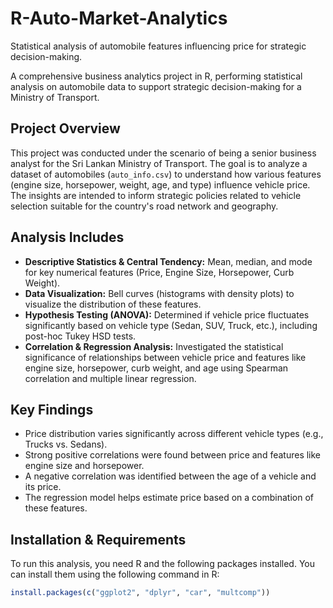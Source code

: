 # R-Auto-Market-Analytics
Statistical analysis of automobile features influencing price for strategic decision-making.

A comprehensive business analytics project in R, performing statistical analysis on automobile data to support strategic decision-making for a Ministry of Transport.

## Project Overview

This project was conducted under the scenario of being a senior business analyst for the Sri Lankan Ministry of Transport. The goal is to analyze a dataset of automobiles (`auto_info.csv`) to understand how various features (engine size, horsepower, weight, age, and type) influence vehicle price. The insights are intended to inform strategic policies related to vehicle selection suitable for the country's road network and geography.

## Analysis Includes

*   **Descriptive Statistics & Central Tendency:** Mean, median, and mode for key numerical features (Price, Engine Size, Horsepower, Curb Weight).
*   **Data Visualization:** Bell curves (histograms with density plots) to visualize the distribution of these features.
*   **Hypothesis Testing (ANOVA):** Determined if vehicle price fluctuates significantly based on vehicle type (Sedan, SUV, Truck, etc.), including post-hoc Tukey HSD tests.
*   **Correlation & Regression Analysis:** Investigated the statistical significance of relationships between vehicle price and features like engine size, horsepower, curb weight, and age using Spearman correlation and multiple linear regression.

## Key Findings

*   Price distribution varies significantly across different vehicle types (e.g., Trucks vs. Sedans).
*   Strong positive correlations were found between price and features like engine size and horsepower.
*   A negative correlation was identified between the age of a vehicle and its price.
*   The regression model helps estimate price based on a combination of these features.

## Installation & Requirements

To run this analysis, you need R and the following packages installed. You can install them using the following command in R:

```r
install.packages(c("ggplot2", "dplyr", "car", "multcomp"))
